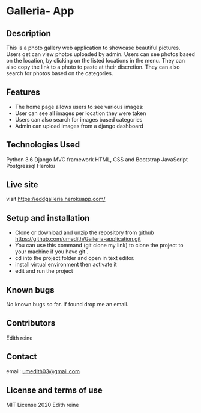 
# Galleria- App

## Description

This is a photo gallery web application to showcase beautiful pictures. Users get can view photos uploaded by admin. Users can see photos based on the location, by clicking on the listed locations in the menu. They can also copy the link to a photo to paste at their discretion. They can also search for photos based on the categories.

## Features

- The home page allows users to see various images:
- User can see all images per location they were taken
- Users can also search for images based categories
- Admin can upload images from a django dashboard

## Technologies Used

Python 3.6
Django MVC framework
HTML, CSS and Bootstrap
JavaScript
Postgressql
Heroku

## Live site
visit https://eddgalleria.herokuapp.com/

## Setup and installation

- Clone or download and unzip the repository from github https://github.com/umedith/Galleria-application.git
- You can use this command (git clone my link) to clone the project to your machine if you have git .
- cd into the project folder and open in text editor.
- install virtual environment then activate it
- edit and run the project

## Known bugs

No known bugs so far. If found drop me an email.

## Contributors

Edith reine

## Contact

email: umedith03@gmail.com

## License and terms of use

MIT License 2020 Edith reine
